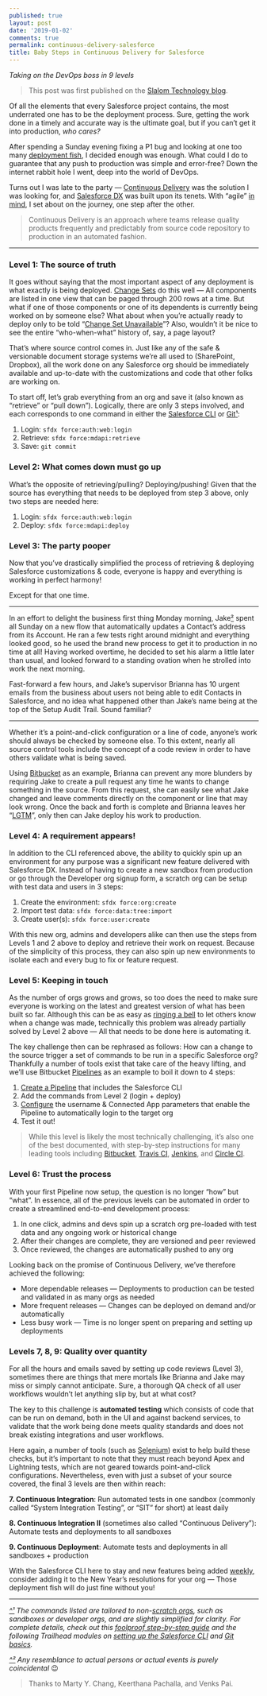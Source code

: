 ```yaml
---
published: true
layout: post
date: '2019-01-02'
comments: true
permalink: continuous-delivery-salesforce
title: Baby Steps in Continuous Delivery for Salesforce
---
```

_Taking on the DevOps boss in 9 levels_

> This post was first published on the <a href="https://medium.com/slalom-technology/baby-steps-in-continuous-delivery-for-salesforce-1973fc651803" target="_blank">Slalom Technology blog</a>.

Of all the elements that every Salesforce project contains, the most underrated one has to be the deployment process. Sure, getting the work done in a timely and accurate way is the ultimate goal, but if you can’t get it into production, _who cares?_

After spending a Sunday evening fixing a P1 bug and looking at one too many <a href="http://scottvonschilling.com/2015/11/23/for-the-love-of-deploymentfish/" target="_blank">deployment fish</a>, I decided enough was enough. What could I do to guarantee that any push to production was simple and error-free? Down the internet rabbit hole I went, deep into the world of DevOps.

Turns out I was late to the party — <a href="https://www.atlassian.com/continuous-delivery" target="_blank">Continuous Delivery</a> was the solution I was looking for, and <a href="https://developer.salesforce.com/blogs/2017/10/salesforce-dx-is-now-generally-available.html" target="_blank">Salesforce DX</a> was built upon its tenets. With “agile” <a href="https://medium.com/slalom-technology/salesforce-agility-in-3-steps-331aa4381b76" target="_blank">in mind</a>, I set about on the journey, one step after the other.

> Continuous Delivery is an approach where teams release quality products frequently and predictably from source code repository to production in an automated fashion.

---

### Level 1: The source of truth
It goes without saying that the most important aspect of any deployment is what exactly is being deployed. <a href="https://help.salesforce.com/articleView?id=changesets.htm&type=5" target="_blank">Change Sets</a> do this well — All components are listed in one view that can be paged through 200 rows at a time. But what if one of those components or one of its dependents is currently being worked on by someone else? What about when you’re actually ready to deploy only to be told “<a href="https://www.reddit.com/r/salesforce/comments/8xhb63/change_set_to_nowhere/e23j2nu" target="_blank">Change Set Unavailable</a>”? Also, wouldn’t it be nice to see the entire “who-when-what” history of, say, a page layout?

That’s where source control comes in. Just like any of the safe & versionable document storage systems we’re all used to (SharePoint, Dropbox), all the work done on any Salesforce org should be immediately available and up-to-date with the customizations and code that other folks are working on.

To start off, let’s grab everything from an org and save it (also known as “retrieve” or “pull down”). Logically, there are only 3 steps involved, and each corresponds to one command in either the <a href="https://developer.salesforce.com/docs/atlas.en-us.sfdx_setup.meta/sfdx_setup/sfdx_setup_install_cli.htm" target="_blank">Salesforce CLI</a> or <a href="https://help.github.com/articles/set-up-git/" target="_blank">Git</a><a id="link1" href="#quote1">¹</a>:

1. Login: `sfdx force:auth:web:login`
2. Retrieve: `sfdx force:mdapi:retrieve`
3. Save: `git commit`

### Level 2: What comes down must go up
What’s the opposite of retrieving/pulling? Deploying/pushing! Given that the source has everything that needs to be deployed from step 3 above, only two steps are needed here:

1. Login: `sfdx force:auth:web:login`
2. Deploy: `sfdx force:mdapi:deploy`

### Level 3: The party pooper
Now that you’ve drastically simplified the process of retrieving & deploying Salesforce customizations & code, everyone is happy and everything is working in perfect harmony!

Except for that one time.

---

In an effort to delight the business first thing Monday morning, Jake<a id="link2" href="#quote2">²</a> spent all Sunday on a new flow that automatically updates a Contact’s address from its Account. He ran a few tests right around midnight and everything looked good, so he used the brand new process to get it to production in no time at all! Having worked overtime, he decided to set his alarm a little later than usual, and looked forward to a standing ovation when he strolled into work the next morning.

Fast-forward a few hours, and Jake’s supervisor Brianna has 10 urgent emails from the business about users not being able to edit Contacts in Salesforce, and no idea what happened other than Jake’s name being at the top of the Setup Audit Trail. Sound familiar?

---

Whether it’s a point-and-click configuration or a line of code, anyone’s work should always be checked by someone else. To this extent, nearly all source control tools include the concept of a code review in order to have others validate what is being saved.

Using <a href="https://bitbucket.org/" target="_blank">Bitbucket</a> as an example, Brianna can prevent any more blunders by requiring Jake to create a pull request any time he wants to change something in the source. From this request, she can easily see what Jake changed and leave comments directly on the component or line that may look wrong. Once the back and forth is complete and Brianna leaves her “<a href="https://medium.freecodecamp.org/what-do-cryptic-github-comments-mean-9c1912bcc0a4" target="_blank">LGTM</a>”, only then can Jake deploy his work to production.

### Level 4: A requirement appears!
In addition to the CLI referenced above, the ability to quickly spin up an environment for any purpose was a significant new feature delivered with Salesforce DX. Instead of having to create a new sandbox from production or go through the Developer org signup form, a scratch org can be setup with test data and users in 3 steps:

1. Create the environment: `sfdx force:org:create`
2. Import test data: `sfdx force:data:tree:import`
3. Create user(s): `sfdx force:user:create`

With this new org, admins and developers alike can then use the steps from Levels 1 and 2 above to deploy and retrieve their work on request. Because of the simplicity of this process, they can also spin up new environments to isolate each and every bug to fix or feature request.

### Level 5: Keeping in touch
As the number of orgs grows and grows, so too does the need to make sure everyone is working on the latest and greatest version of what has been built so far. Although this can be as easy as <a href="https://www.jamesshore.com/Blog/Continuous-Integration-on-a-Dollar-a-Day.html" target="_blank">ringing a bell</a> to let others know when a change was made, technically this problem was already partially solved by Level 2 above — All that needs to be done here is automating it.

The key challenge then can be rephrased as follows: How can a change to the source trigger a set of commands to be run in a specific Salesforce org? Thankfully a number of tools exist that take care of the heavy lifting, and we’ll use Bitbucket <a href="https://bitbucket.org/product/features/pipelines" target="_blank">Pipelines</a> as an example to boil it down to 4 steps:

1. <a href="https://confluence.atlassian.com/bitbucket/configure-bitbucket-pipelines-yml-792298910.html" target="_blank">Create a Pipeline</a> that includes the Salesforce CLI
2. Add the commands from Level 2 (login + deploy)
3. <a href="https://developer.salesforce.com/docs/atlas.en-us.sfdx_dev.meta/sfdx_dev/sfdx_dev_auth_jwt_flow.htm" target="_blank">Configure</a> the username & Connected App parameters that enable the Pipeline to automatically login to the target org
4. Test it out!

> While this level is likely the most technically challenging, it’s also one of the best documented, with step-by-step instructions for many leading tools including <a href="https://www.youtube.com/watch?v=VlNnDdx1-1E" target="_blank">Bitbucket</a>, <a href="https://trailhead.salesforce.com/content/learn/modules/sfdx_travis_ci" target="_blank">Travis CI</a>, <a href="https://developer.salesforce.com/docs/atlas.en-us.sfdx_dev.meta/sfdx_dev/sfdx_dev_ci_jenkins.htm" target="_blank">Jenkins</a>, and <a href="https://developer.salesforce.com/docs/atlas.en-us.sfdx_dev.meta/sfdx_dev/sfdx_dev_ci_circle.htm" target="_blank">Circle CI</a>.

### Level 6: Trust the process
With your first Pipeline now setup, the question is no longer “how” but “what”. In essence, all of the previous levels can be automated in order to create a streamlined end-to-end development process:

1. In one click, admins and devs spin up a scratch org pre-loaded with test data and any ongoing work or historical change
2. After their changes are complete, they are versioned and peer reviewed
3. Once reviewed, the changes are automatically pushed to any org

Looking back on the promise of Continuous Delivery, we’ve therefore achieved the following:

- More dependable releases — Deployments to production can be tested and validated in as many orgs as needed
- More frequent releases — Changes can be deployed on demand and/or automatically
- Less busy work — Time is no longer spent on preparing and setting up deployments

### Levels 7, 8, 9: Quality over quantity
For all the hours and emails saved by setting up code reviews (Level 3), sometimes there are things that mere mortals like Brianna and Jake may miss or simply cannot anticipate. Sure, a thorough QA check of all user workflows wouldn’t let anything slip by, but at what cost?

The key to this challenge is **automated testing** which consists of code that can be run on demand, both in the UI and against backend services, to validate that the work being done meets quality standards and does not break existing integrations and user workflows.

Here again, a number of tools (such as <a href="https://www.seleniumhq.org/" target="_blank">Selenium</a>) exist to help build these checks, but it’s important to note that they must reach beyond Apex and Lightning tests, which are not geared towards point-and-click configurations. Nevertheless, even with just a subset of your source covered, the final 3 levels are then within reach:

**7. Continuous Integration**: Run automated tests in one sandbox (commonly called “System Integration Testing”, or “SIT” for short) at least daily

**8. Continuous Integration II** (sometimes also called “Continuous Delivery”): Automate tests and deployments to all sandboxes

**9. Continuous Deployment**: Automate tests and deployments in all sandboxes + production

With the Salesforce CLI here to stay and new features being added <a href="https://developer.salesforce.com/media/salesforce-cli/releasenotes.html" target="_blank">weekly</a>, consider adding it to the New Year’s resolutions for your org — Those deployment fish will do just fine without you!

---

_<a id="quote1" href="#link1">^¹</a> The commands listed are tailored to non-<a href="https://developer.salesforce.com/docs/atlas.en-us.sfdx_dev.meta/sfdx_dev/sfdx_dev_scratch_orgs.htm" target="_blank">scratch orgs</a>, such as sandboxes or developer orgs, and are slightly simplified for clarity. For complete details, check out this <a href="https://www.slalom.com/thinking/continuous-integration-in-salesforce" target="_blank">foolproof step-by-step guide</a> and the following Trailhead modules on <a href="https://trailhead.salesforce.com/content/learn/modules/sfdx_app_dev/sfdx_app_dev_setup_dx?trail_id=sfdx_get_started" target="_blank">setting up the Salesforce CLI</a> and <a href="https://trailhead.salesforce.com/content/learn/modules/git-and-git-hub-basics?trail_id=sfdx_get_started" target="_blank">Git basics</a>._

_<a id="quote2" href="#link2">^²</a> Any resemblance to actual persons or actual events is purely coincidental_ 😉

> Thanks to Marty Y. Chang, Keerthana Pachalla, and Venks Pai.
